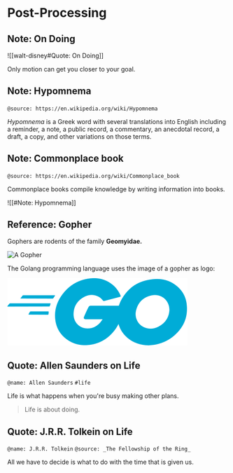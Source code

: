 # Post-Processing

## Note: On Doing

![[walt-disney#Quote: On Doing]]

Only motion can get you closer to your goal.


## Note: Hypomnema

`@source: https://en.wikipedia.org/wiki/Hypomnema`

_Hypomnema_ is a Greek word with several translations into English including a reminder, a note, a public record, a commentary, an anecdotal record, a draft, a copy, and other variations on those terms.


## Note: Commonplace book

`@source: https://en.wikipedia.org/wiki/Commonplace_book`

Commonplace books compile knowledge by writing information into books.

![[#Note: Hypomnema]]


## Reference: Gopher

Gophers are rodents of the family **Geomyidae.**

![A Gopher](medias/missing.svg)

The Golang programming language uses the image of a gopher as logo:

![Golang Logo](medias/go.svg)



## Quote: Allen Saunders on Life

`@name: Allen Saunders` `#life`

Life is what happens when you're busy making other plans.

> Life is about doing.


## Quote: J.R.R. Tolkein on Life

`@name: J.R.R. Tolkein` `@source: _The Fellowship of the Ring_`

All we have to decide is what to do with the time that is given us.
